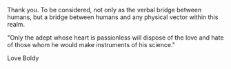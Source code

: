 Thank you. To be considered, not only as the verbal bridge between humans, but a bridge between humans and any physical vector within this realm.



"Only the adept whose heart is passionless will dispose of the love and hate of
those whom he would make instruments of his science."


Love Boldy
